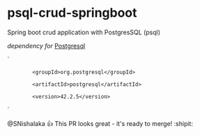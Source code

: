 # psql-crud-springboot
Spring boot crud application with PostgresSQL (psql)

*dependency for* [Postgresql](https://www.postgresql.org/)

`<dependency>

            <groupId>org.postgresql</groupId>
            
            <artifactId>postgresql</artifactId>
            
            <version>42.2.5</version>
            
</dependency>`

@SNishalaka :+1: This PR looks great - it's ready to merge! :shipit:
